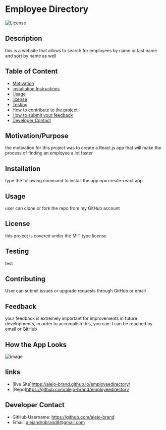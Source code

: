 # Employee Directory
![License](https://img.shields.io/badge/license-MIT-informational.svg)

## Description
this is a website that allows to search for employees by name or last name and sort by name as well

## Table of Content

* [Motivation](#Motivation/Purpose)
* [installation Instructions](#Installation)
* [Usage](#Usage)
* [license](#License)
* [Testing](#Testing)
* [How to contribute to the project](#Contributing)
* [How to submit your feedback](#Feedback)
* [Developer Contact](#Developer-Contact)

## Motivation/Purpose
the motivation for this project was to create a React.js app that will make the process of finding an employee a lot faster

## Installation
type the following command to install the app
npx create-react app 

## Usage
user can clone or fork the repo from my GitHub account

## License

this project is covered under the MIT type license

## Testing  
test

## Contributing
User can submit issues or upgrade requests through GitHub or email

## Feedback
your feedback is extremely important for improvements in future developments, in order to accomplish this, you can:
I can be reached by email or GitHub

## How the App Looks
![image](https://user-images.githubusercontent.com/69653106/109758508-8ae24300-7ba0-11eb-9cfe-2eba3ed027c6.png)

## links
* [live Site]https://alejo-brand.github.io/employeedirectory/
* [Repo]https://github.com/alejo-brand/employeedirectory

## Developer Contact
* GitHub Username: https://github.com/alejo-brand
* Email: alejandrobrand8@gmail.com
    
    
